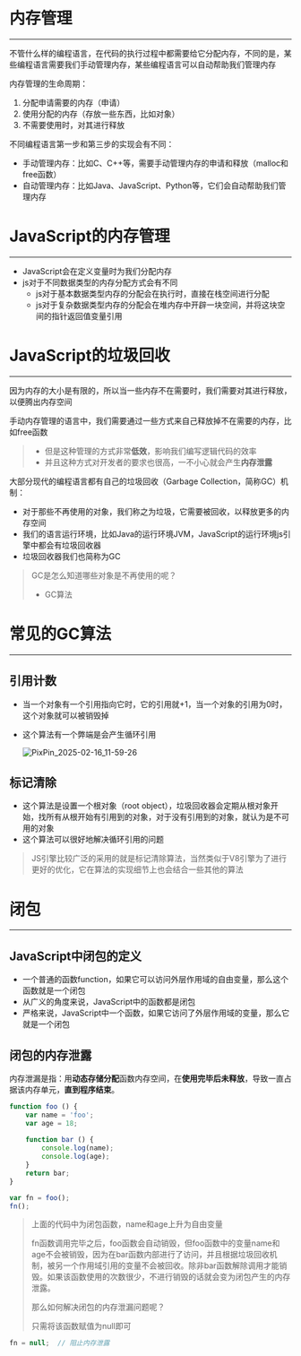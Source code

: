 # 内存管理

---

不管什么样的编程语言，在代码的执行过程中都需要给它分配内存，不同的是，某些编程语言需要我们手动管理内存，某些编程语言可以自动帮助我们管理内存

内存管理的生命周期：

1. 分配申请需要的内存（申请）
2. 使用分配的内存（存放一些东西，比如对象）
3. 不需要使用时，对其进行释放

不同编程语言第一步和第三步的实现会有不同：

+ 手动管理内存：比如C、C++等，需要手动管理内存的申请和释放（malloc和free函数）
+ 自动管理内存：比如Java、JavaScript、Python等，它们会自动帮助我们管理内存

# JavaScript的内存管理

---

+ JavaScript会在定义变量时为我们分配内存
+ js对于不同数据类型的内存分配方式会有不同
  + js对于基本数据类型内存的分配会在执行时，直接在栈空间进行分配
  + js对于复杂数据类型内存的分配会在堆内存中开辟一块空间，并将这块空间的指针返回值变量引用

# JavaScript的垃圾回收

---

因为内存的大小是有限的，所以当一些内存不在需要时，我们需要对其进行释放，以便腾出内存空间

手动内存管理的语言中，我们需要通过一些方式来自己释放掉不在需要的内存，比如free函数

> + 但是这种管理的方式非常**低效**，影响我们编写逻辑代码的效率
> + 并且这种方式对开发者的要求也很高，一不小心就会产生**内存泄露**

大部分现代的编程语言都有自己的垃圾回收（Garbage Collection，简称GC）机制：

+ 对于那些不再使用的对象，我们称之为垃圾，它需要被回收，以释放更多的内存空间
+ 我们的语言运行环境，比如Java的运行环境JVM，JavaScript的运行环境js引擎中都会有垃圾回收器
+ 垃圾回收器我们也简称为GC

> GC是怎么知道哪些对象是不再使用的呢？
>
> + GC算法

# 常见的GC算法

---

## 引用计数

+ 当一个对象有一个引用指向它时，它的引用就+1，当一个对象的引用为0时，这个对象就可以被销毁掉

+ 这个算法有一个弊端是会产生循环引用

  ![PixPin_2025-02-16_11-59-26](C:\Users\锅\Desktop\guo\八股\js学习笔记\image\PixPin_2025-02-16_11-59-26.png)

## 标记清除

+ 这个算法是设置一个根对象（root object），垃圾回收器会定期从根对象开始，找所有从根开始有引用到的对象，对于没有引用到的对象，就认为是不可用的对象
+ 这个算法可以很好地解决循环引用的问题

> JS引擎比较广泛的采用的就是标记清除算法，当然类似于V8引擎为了进行更好的优化，它在算法的实现细节上也会结合一些其他的算法

# 闭包

---

## JavaScript中闭包的定义

+ 一个普通的函数function，如果它可以访问外层作用域的自由变量，那么这个函数就是一个闭包
+ 从广义的角度来说，JavaScript中的函数都是闭包
+ 严格来说，JavaScript中一个函数，如果它访问了外层作用域的变量，那么它就是一个闭包

## 闭包的内存泄露

内存泄漏是指：用**动态存储分配**函数内存空间，在**使用完毕后未释放**，导致一直占据该内存单元，**直到程序结束**。

```js
function foo () {
    var name = 'foo';
    var age = 18;
    
    function bar () {
        console.log(name);
        console.log(age);
    }
    return bar;
}

var fn = foo();
fn();
```

> 上面的代码中为闭包函数，name和age上升为自由变量
>
> fn函数调用完毕之后，foo函数会自动销毁，但foo函数中的变量name和age不会被销毁，因为在bar函数内部进行了访问，并且根据垃圾回收机制，被另一个作用域引用的变量不会被回收。除非bar函数解除调用才能销毁。如果该函数使用的次数很少，不进行销毁的话就会变为闭包产生的内存泄露。
>
> 那么如何解决闭包的内存泄漏问题呢？
>
> 只需将该函数赋值为null即可

```js
fn = null;	// 阻止内存泄露
```

